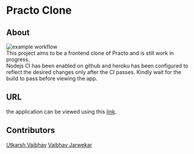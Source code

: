 # Practo Clone

## About
![example workflow](https://github.com/manand881/practo-clone/actions/workflows/node.js.yml/badge.svg)<br>
This project aims to be a frontend clone of Practo and is still work in progress.<br>
Nodejs CI has been enabled on github and heroku has been configured to reflect the desired changes only after the CI passes. Kindly wait for the build to pass before viewing the app.
## URL
the application can be viewed using this [link](https://6250e5cdd793543d64b7a6d4--brilliant-banoffee-eaef96.netlify.app/).
## Contributors
[Utkarsh Vaibhav](https://github.com/UtkarshVaibhav)
[Vaibhav Jarwekar](https://github.com/vaibhavjarwekar5526)
